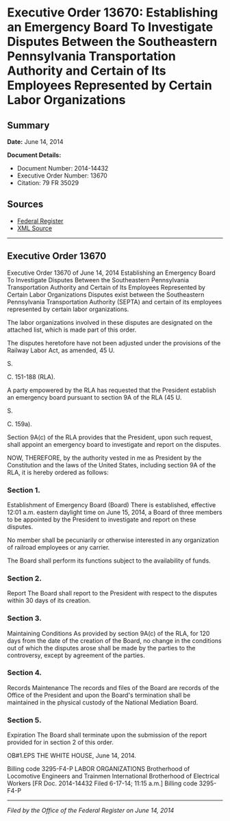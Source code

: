 # Executive Order 13670: Establishing an Emergency Board To Investigate Disputes Between the Southeastern Pennsylvania Transportation Authority and Certain of Its Employees Represented by Certain Labor Organizations

## Summary

**Date:** June 14, 2014

**Document Details:**
- Document Number: 2014-14432
- Executive Order Number: 13670
- Citation: 79 FR 35029

## Sources
- [Federal Register](https://www.federalregister.gov/documents/2014/06/18/2014-14432/establishing-an-emergency-board-to-investigate-disputes-between-the-southeastern-pennsylvania)
- [XML Source](https://www.federalregister.gov/documents/full_text/xml/2014/06/18/2014-14432.xml)

---

## Executive Order 13670

Executive Order 13670 of June 14, 2014
Establishing an Emergency Board To Investigate Disputes Between the Southeastern Pennsylvania Transportation Authority and Certain of Its Employees Represented by Certain Labor Organizations
Disputes exist between the Southeastern Pennsylvania Transportation Authority (SEPTA) and certain of its employees represented by certain labor organizations.

The labor organizations involved in these disputes are designated on the attached list, which is made part of this order.

The disputes heretofore have not been adjusted under the provisions of the Railway Labor Act, as amended, 45 U.

S.

C. 151-188 (RLA).

A party empowered by the RLA has requested that the President establish an emergency board pursuant to section 9A of the RLA (45 U.

S.

C. 159a).

Section 9A(c) of the RLA provides that the President, upon such request, shall appoint an emergency board to investigate and report on the disputes.

NOW, THEREFORE, by the authority vested in me as President by the Constitution and the laws of the United States, including section 9A of the RLA, it is hereby ordered as follows:
### Section 1.

Establishment of Emergency Board (Board)
There is established, effective 12:01 a.m. eastern daylight time on June 15, 2014, a Board of three members to be appointed by the President to investigate and report on these disputes.

No member shall be pecuniarily or otherwise interested in any organization of railroad employees or any carrier.

The Board shall perform its functions subject to the availability of funds.
### Section 2.

Report
The Board shall report to the President with respect to the disputes within 30 days of its creation.
### Section 3.

Maintaining Conditions
As provided by section 9A(c) of the RLA, for 120 days from the date of the creation of the Board, no change in the conditions out of which the disputes arose shall be made by the parties to the controversy, except by agreement of the parties.
### Section 4.

Records Maintenance
The records and files of the Board are records of the Office of the President and upon the Board's termination shall be maintained in the physical custody of the National Mediation Board.
### Section 5.

Expiration
The Board shall terminate upon the submission of the report provided for in section 2 of this order.

OB#1.EPS
THE WHITE HOUSE,
June 14, 2014.

Billing code 3295-F4-P
LABOR ORGANIZATIONS
Brotherhood of Locomotive Engineers and Trainmen
International Brotherhood of Electrical Workers
[FR Doc. 2014-14432
Filed 6-17-14; 11:15 a.m.]
Billing code 3295-F4-P

---

*Filed by the Office of the Federal Register on June 14, 2014*
